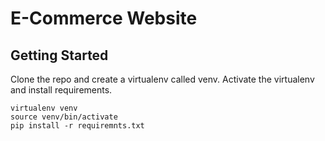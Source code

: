# E-Commerce Website

## Getting Started 

Clone the repo and create a virtualenv called venv. Activate the virtualenv and install requirements.

```
virtualenv venv
source venv/bin/activate
pip install -r requiremnts.txt

```



